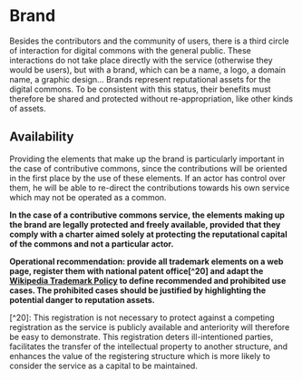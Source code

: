 # Brand

Besides the contributors and the community of users, there is a third circle of interaction for digital commons with the general public. These interactions do not take place directly with the service (otherwise they would be users), but with a brand, which can be a name, a logo, a domain name, a graphic design… Brands represent reputational assets for the digital commons. To be consistent with this status, their benefits must therefore be shared and protected without re-appropriation, like other kinds of assets.

## Availability <a href="charter" id="charter"></a>

Providing the elements that make up the brand is particularly important in the case of contributive commons, since the contributions will be oriented in the first place by the use of these elements. If an actor has control over them, he will be able to re-direct the contributions towards his own service which may not be operated as a common.

**In the case of a contributive commons service, the elements making up the brand are legally protected and freely available, provided that they comply with a charter aimed solely at protecting the reputational capital of the commons and not a particular actor.**

**Operational recommendation: provide all trademark elements on a web page, register them with national patent office\[^20] and adapt the **[**Wikipedia Trademark Policy**](https://meta.wikimedia.org/wiki/Trademark\_policy/fr#policy)** to define recommended and prohibited use cases. The prohibited cases should be justified by highlighting the potential danger to reputation assets.**

\[^20]: This registration is not necessary to protect against a competing registration as the service is publicly available and anteriority will therefore be easy to demonstrate. This registration deters ill-intentioned parties, facilitates the transfer of the intellectual property to another structure, and enhances the value of the registering structure which is more likely to consider the service as a capital to be maintained.
